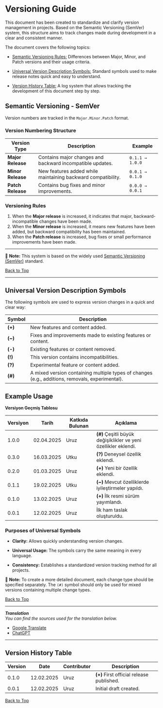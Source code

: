# Versioning Guide
This document has been created to standardize and clarify version management
in projects. Based on the Semantic Versioning (SemVer) system, this structure
aims to track changes made during development in a clear and consistent
manner.

The document covers the following topics:

- [Semantic Versioning Rules:](#semantic-versioning-semver)
Differences between Major, Minor, and Patch versions and their usage 
criteria.

- [Universal Version Description Symbols:](#universal-version-description-symbols)
Standard symbols used to make release notes quick and easy to understand.

- [Version History Table:](#version-history-table)
A log system that allows tracking the development of this document step
by step.

## Semantic Versioning - SemVer

Version numbers are tracked in the `Major.Minor.Patch` format.

### Version Numbering Structure

| **Version Type**        | **Description**                                            | **Example**     |
|-------------------------|------------------------------------------------------------|-----------------|
| **Major Release**       | Contains major changes and backward incompatible updates.  | `0.1.1 → 1.0.0` |
| **Minor Release**       | New features added while maintaining backward compatibility. | `0.0.1 → 0.1.0` |
| **Patch Release**       | Contains bug fixes and minor improvements.                 | `0.0.0 → 0.0.1` |

### Versioning Rules

1. When the **Major release** is increased, it indicates that major,
backward-incompatible changes have been made.
2. When the **Minor release** is increased, it means new features have
been added, but backward compatibility has been maintained.
3. When the **Patch release** is increased, bug fixes or small performance
 improvements have been made.

---

📌 **Note:** This system is based on the widely used
[Semantic Versioning (SemVer)](https://semver.org/lang/en) standard.

[Back to Top](#versioning-guide)

---

## Universal Version Description Symbols

The following symbols are used to express version changes in a quick and clear way:

| **Symbol** | **Description** |
|------------|-----------------|
| **(+)**    | New features and content added. |
| **(~)**    | Fixes and improvements made to existing features or content. |
| **(-)**    | Existing features or content removed. |
| **(!)**    | This version contains incompatibilities. |
| **(?)**    | Experimental feature or content added. |
| **(#)**    | A mixed version containing multiple types of changes (e.g., additions, removals, experimental). |

## Example Usage 

**Versiyon Geçmiş Tablosu**

| **Versiyon** | **Tarih**  | **Katkıda Bulunan** | **Açıklama** |
|--------------|------------|---------------------|-----------------|
| 1.0.0        | 02.04.2025 | Uruz                | **(#)** Çeşitli büyük değişiklikler ve yeni özellikler eklendi. |
| 0.3.0        | 16.03.2025 | Utku                | **(?)** Deneysel özellik eklendi. |
| 0.2.0        | 01.03.2025 | Uruz                | **(+)** Yeni bir özellik eklendi. |
| 0.1.1        | 19.02.2025 | Utku                | **(~)** Mevcut özelliklerde iyileştirmeler yapıldı. |
| 0.1.0        | 13.02.2025 | Uruz                | **(+)** İlk resmi sürüm yayımlandı. |
| 0.0.1        | 12.02.2025 | Uruz                | İlk ham taslak oluşturuldu. |

### Purposes of Universal Symbols

- **Clarity:** Allows quickly understanding version changes.

- **Universal Usage:** The symbols carry the same meaning in every language.

- **Consistency:** Establishes a standardized version tracking method for all projects.

📌 **Note:** To create a more detailed document, each change type should be
specified separately. The `(#)` symbol should only be used for mixed versions
containing multiple change types.

[Back to Top](#versioning-guide)

---

***Translation***
\
*You can find the sources used for the translation below.*
* [Google Translate](https://translate.google.com/?hl=tr&sl=tr&tl=la&op=translate)
* [ChatGPT](https://chatgpt.com/)

---

## Version History Table

| **Version** | **Date**   | **Contributor** | **Description** |
|-------------|------------|-----------------|-----------------|
| 0.1.0       | 12.02.2025 | Uruz            | **(+)** First official release published. |
| 0.0.1       | 12.02.2025 | Uruz            | Initial draft created. |

[Back to Top](#versioning-guide)
